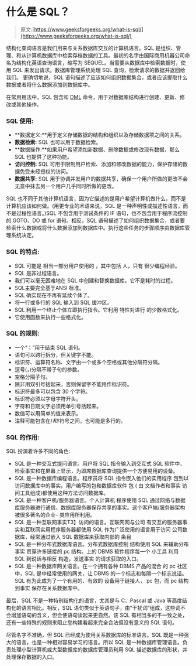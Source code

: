 # 什么是 SQL？

> 原文:[https://www.geeksforgeeks.org/what-is-sql/](https://www.geeksforgeeks.org/what-is-sql/)

结构化查询语言是我们用来与关系数据库交互的计算机语言。SQL 是组织、管理、和从计算机数据库中检索存档数据的工具。最初的名字由国际商用机器公司命名为结构化英语查询语言，缩写为 SEQUEL。当需要从数据库中检索数据时，使用 SQL 来发出请求。数据库管理系统处理 SQL 查询，检索请求的数据并返回给我们。 更确切地说，SQL 语句描述了应该如何组织数据集合，或者应该提取什么数据或者将什么数据添加到数据库中。

在常用用法中，SQL 包含[](https://www.geeksforgeeks.org/ddl-commands-syntax/)和 [DML](https://www.geeksforgeeks.org/dml-full-form/) 命令，用于对数据库结构进行创建、更新、修改或其他操作。

### SQL 使用:

*   **数据定义:**用于定义存储数据的结构和组织以及存储数据项之间的关系。
*   **数据检索:** SQL 也可以用于数据检索。
*   **数据操作:**如果用户希望添加新数据、删除数据或修改现有数据，那么 SQL 也提供了这种功能。
*   **访问控制:** SQL 可用于限制用户检索、添加和修改数据的能力，保护存储的数据免受未经授权的访问。
*   **数据共享:** SQL 用于协调并发用户的数据共享，确保一个用户所做的更改不会无意中抹去另一个用户几乎同时所做的更改。

SQL 也不同于其他计算机语言，因为它描述的是用户希望计算机做什么，而不是计算机应该如何做。(用更专业的术语来说，SQL 是一种声明性或描述性语言，而不是过程性语言。)SQL 不包含用于测试条件的 IF 语句，也不包含用于程序流控制的 GOTO、DO 或 for 语句。相反，SQL 语句描述了如何组织数据集合，或者要检索什么数据或将什么数据添加到数据库中。执行这些任务的步骤顺序由数据库管理系统决定。

### SQL 的特点:

*   SQL 可能是  相当一部分用户使用的  ，其中包括  人，只有  很少编程经验。
*   SQL 是非过程语言。
*   我们可以毫无困难地在 SQL 中创建和替换数据库。它不是耗时的过程。
*   SQL主要完全基于ANSI 标准。
*   SQL 确实现在不再有延续个体了。
*   将一行或多行的 SQL 输入到 SQL 缓冲区。
*   SQL 利用一个终止个体立即执行指令。它利用  特性对进行  的少数格式化。
*   它使用函数来执行一些格式化。

### SQL 的规则:

*   一个“；”用于结束 SQL 语句。
*   语句可以跨行拆分，但关键字不能。
*   标识符、运算符名称、文字由一个或多个空格或其他分隔符分隔。
*   逗号(，)分隔不带子句的参数。
*   空格分隔子句。
*   除非用双引号括起来，否则保留字不能用作标识符。
*   标识符最多可以包含 30 个字符。
*   标识符必须以字母字符开头。
*   字符和日期文字必须用单引号括起来。
*   数值可以用简单的值来表示。
*   注释可能包含在/*和*/符号之间，也可能是多行的。

### **SQL 的作用:**

SQL 扮演着许多不同的角色:

*   SQL 是一种交互式提问语言。用户将 SQL 指令输入到交互式 SQL 软件中，检索事实和在屏幕上显示，为即席数据库查询提供一个方便易用的设备。
*   SQL 是一种数据库编程语言。程序员将 SQL 指令嵌入他们的实用程序  包到以访问数据库中的事实。用户编写的包和数据库软件  包 ( 由  文档作者和事实  访问工具组成)都使用这种方法访问数据库。
*   SQL 是一种客户机/服务器语言。个人计算机  程序使用 SQL 通过网络与数据库服务器进行通信，数据库服务器保存共享的事实。这个客户端/服务器架构被很多著名的企业- 类应用所利用。
*   SQL 是一种互联网事实T3】访问的语言。互联网网与公司  有交互的服务器事实和互联网实用程序服务器都使用 SQL 作为广泛使用的语言用于访问  公司数据库，经常通过嵌入 SQL 数据库来获取内部的  条目
*   SQL 是一种分布式数据库语言。分布式数据库控制  结构使用 SQL 来辅助分布事实  贯穿许多链接的  pc 结构。上的 DBMS 软件程序每一个  小工具  利用 SQL 到说话与相反  构造，发送事实  的请求获取的入口。
*   SQL 是一种数据库网关语言。在一个拥有各种 DBMS 产品的混合  的 pc 社区中，SQL 是中经常使用的网关，让 DBMS 的一个标志和每隔一个标志说话。SQL 有为此成为了一个有用的、有效的  设备用于链接人， pc 包，而 pc 结构到事实  保存在关系数据库中。

最后，SQL 不是一种特别结构化的语言，尤其是与 C、Pascal 或 Java 等高度结构化的语言相比。相反，SQL 语句类似于英语句子，由“干扰词”组成，这些词不会增加语句的含义，但会使语句读起来更自然。该 SQL 有相当多的不一致之处，还有一些特殊的规则来阻止您构建看起来完全合法但没有意义的 SQL 语句。

尽管名字不准确，但 SQL 已经成为使用关系数据库的标准语言。SQL 既是一种强大的语言，也是一种相对容易学习的语言。所以 SQL 是一种数据库管理语言。负责处理小型计算机或大型数据库的数据库管理员利用 SQL 描述数据库的形状，并处理保存数据的入口。
